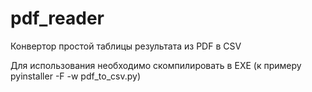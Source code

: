 # pdf_reader
Конвертор простой таблицы результата из PDF в СSV

Для использования необходимо скомпилировать в EXE (к примеру pyinstaller -F -w pdf_to_csv.py)

